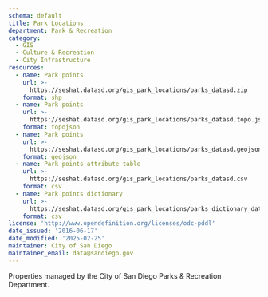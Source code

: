 ```yaml
---
schema: default
title: Park Locations
department: Park & Recreation
category:
  - GIS
  - Culture & Recreation
  - City Infrastructure
resources:
  - name: Park points
    url: >-
      https://seshat.datasd.org/gis_park_locations/parks_datasd.zip
    format: shp
  - name: Park points
    url: >-
      https://seshat.datasd.org/gis_park_locations/parks_datasd.topo.json
    format: topojson
  - name: Park points
    url: >-
      https://seshat.datasd.org/gis_park_locations/parks_datasd.geojson
    format: geojson
  - name: Park points attribute table
    url: >-
      https://seshat.datasd.org/gis_park_locations/parks_datasd.csv
    format: csv
  - name: Park points dictionary
    url: >-
      https://seshat.datasd.org/gis_park_locations/parks_dictionary_datasd.csv
    format: csv
license: 'http://www.opendefinition.org/licenses/odc-pddl'
date_issued: '2016-06-17'
date_modified: '2025-02-25'
maintainer: City of San Diego
maintainer_email: data@sandiego.gov
---
```

Properties managed by the City of San Diego Parks & Recreation Department.
